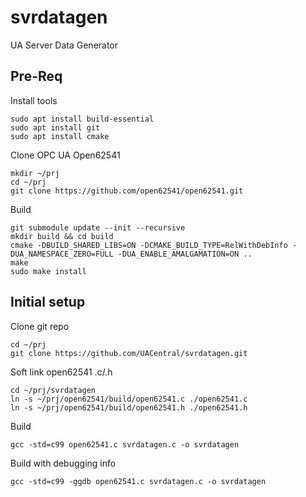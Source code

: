 # svrdatagen
UA Server Data Generator

## Pre-Req
Install tools
```
sudo apt install build-essential
sudo apt install git
sudo apt install cmake
```
Clone OPC UA Open62541
```
mkdir ~/prj
cd ~/prj
git clone https://github.com/open62541/open62541.git
```
Build
```
git submodule update --init --recursive
mkdir build && cd build
cmake -DBUILD_SHARED_LIBS=ON -DCMAKE_BUILD_TYPE=RelWithDebInfo -DUA_NAMESPACE_ZERO=FULL -DUA_ENABLE_AMALGAMATION=ON ..
make
sudo make install
```
## Initial setup
Clone git repo
```
cd ~/prj
git clone https://github.com/UACentral/svrdatagen.git
```
Soft link open62541 .c/.h
```
cd ~/prj/svrdatagen
ln -s ~/prj/open62541/build/open62541.c ./open62541.c
ln -s ~/prj/open62541/build/open62541.h ./open62541.h
```
Build
```
gcc -std=c99 open62541.c svrdatagen.c -o svrdatagen
```
Build with debugging info
```
gcc -std=c99 -ggdb open62541.c svrdatagen.c -o svrdatagen
```
